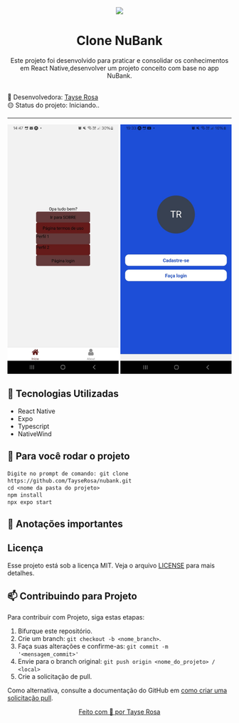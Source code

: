 <p align="center">
  <img src="https://media.licdn.com/dms/image/v2/D4D12AQGQffAIoR8XjQ/article-cover_image-shrink_600_2000/article-cover_image-shrink_600_2000/0/1721224326539?e=2147483647&v=beta&t=W4ggamtkvEFy-WZp6Rn-fh6ehyprsL1f5-7ZBnxKbw8" width="160">
</p>
<h1 align="center"> Clone NuBank</h1>

<p align="center">Este projeto foi desenvolvido para praticar e consolidar os conhecimentos em React Native,desenvolver um projeto conceito com base no app NuBank.</p>

<br>
🚀 Desenvolvedora:
<a href="https://www.tayserosa.com">
Tayse Rosa
</a>
<br>
🟡 Status do projeto: Iniciando..

---
<p align="center">
  <img src="readme1.jpeg" width="250">
  <img src="readme2.jpeg" width="250">
</p>


## 🚀 Tecnologias Utilizadas
<ul>
    <li>React Native</li>
    <li>Expo</li>
    <li>Typescript</li>
    <li>NativeWind </li>
</ul>


## 🚀 Para você rodar o projeto
```
Digite no prompt de comando: git clone https://github.com/TayseRosa/nubank.git
cd <nome da pasta do projeto>
npm install
npx expo start
```

## 🚀 Anotações importantes





## Licença
Esse projeto está sob a licença MIT. Veja o arquivo [LICENSE](LICENSE.md) para mais detalhes.


## 📫 Contribuindo para Projeto

Para contribuir com Projeto, siga estas etapas:

1. Bifurque este repositório.
2. Crie um branch: `git checkout -b <nome_branch>`.
3. Faça suas alterações e confirme-as: `git commit -m '<mensagem_commit>'`
4. Envie para o branch original: `git push origin <nome_do_projeto> / <local>`
5. Crie a solicitação de pull.

Como alternativa, consulte a documentação do GitHub em [como criar uma solicitação pull](https://help.github.com/en/github/collaborating-with-issues-and-pull-requests/creating-a-pull-request).


<a href="https://www.tayserosa.com">
<p align="center">Feito com 💜 por Tayse Rosa</p>
</a>